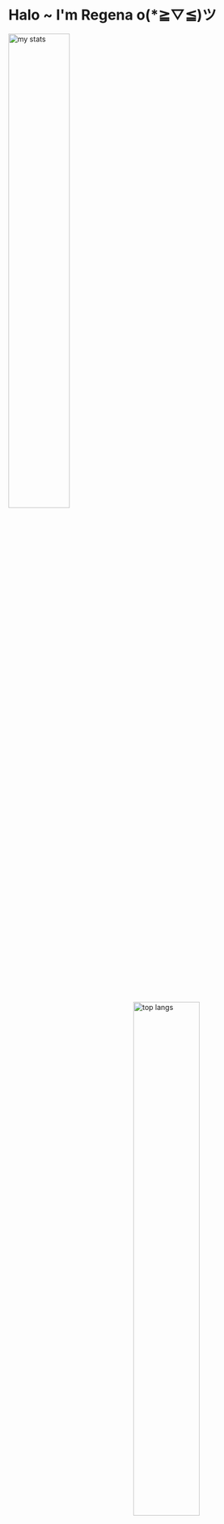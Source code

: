 # Halo ~ I'm Regena o(*≧▽≦)ツ

<img alt="my stats" align ="left" width="49%" src="https://github-readme-stats.vercel.app/api?username=huynhnlananh&show_icons=true&theme=prussian"/>

<img alt="top langs" align ="right" width="51%"  src="https://github-readme-stats.vercel.app/api/top-langs/?username=huynhnlananh)](https://github.com/huynhnlananh/github-readme-stats&layout=compact)" />
